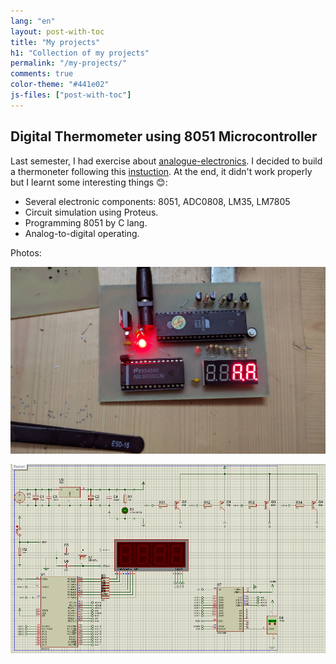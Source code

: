 ```yaml
---
lang: "en"
layout: post-with-toc
title: "My projects"
h1: "Collection of my projects"
permalink: "/my-projects/"
comments: true
color-theme: "#441e02"
js-files: ["post-with-toc"]
---
```


## Digital Thermometer using 8051 Microcontroller
Last semester, I had exercise about [analogue-electronics](https://en.wikipedia.org/wiki/Analogue_electronics). I decided to build a thermoneter following this [instuction](https://mualinhkien.vn/chi-tiet-bv/mach-su-dung-vi-dieu-khien-ho-8051-do-nhiet-do-hien-thi-led-7-thanh-dung-cam-bien-lm35.html). At the end, it didn't work properly but I learnt some interesting things :blush::
- Several electronic components: 8051, ADC0808, LM35, LM7805
- Circuit simulation using Proteus.
- Programming 8051 by C lang.
- Analog-to-digital operating.  

Photos:  

![project-00](assets/images/project-00.jpg)

![project-01](assets/images/project-01.gif)